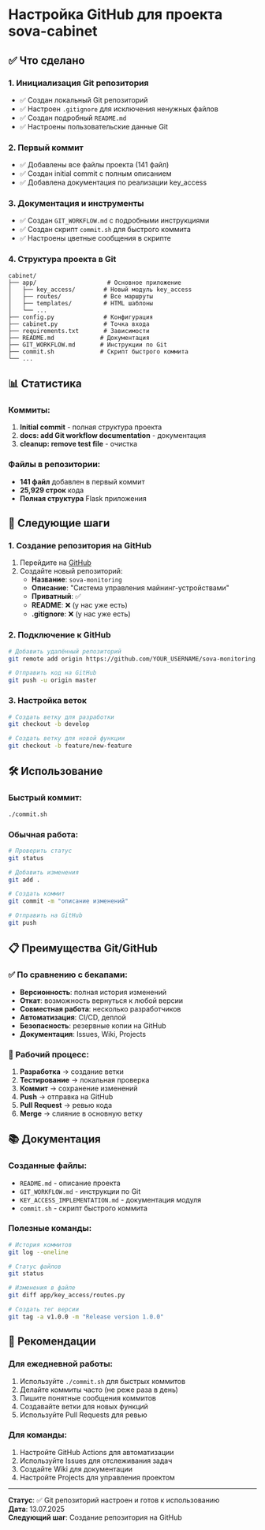 # Настройка GitHub для проекта sova-cabinet

## ✅ Что сделано

### 1. Инициализация Git репозитория
- ✅ Создан локальный Git репозиторий
- ✅ Настроен `.gitignore` для исключения ненужных файлов
- ✅ Создан подробный `README.md`
- ✅ Настроены пользовательские данные Git

### 2. Первый коммит
- ✅ Добавлены все файлы проекта (141 файл)
- ✅ Создан initial commit с полным описанием
- ✅ Добавлена документация по реализации key_access

### 3. Документация и инструменты
- ✅ Создан `GIT_WORKFLOW.md` с подробными инструкциями
- ✅ Создан скрипт `commit.sh` для быстрого коммита
- ✅ Настроены цветные сообщения в скрипте

### 4. Структура проекта в Git
```
cabinet/
├── app/                    # Основное приложение
│   ├── key_access/        # Новый модуль key_access
│   ├── routes/            # Все маршруты
│   ├── templates/         # HTML шаблоны
│   └── ...
├── config.py              # Конфигурация
├── cabinet.py             # Точка входа
├── requirements.txt       # Зависимости
├── README.md             # Документация
├── GIT_WORKFLOW.md       # Инструкции по Git
├── commit.sh             # Скрипт быстрого коммита
└── ...
```

## 📊 Статистика

### Коммиты:
1. **Initial commit** - полная структура проекта
2. **docs: add Git workflow documentation** - документация
3. **cleanup: remove test file** - очистка

### Файлы в репозитории:
- **141 файл** добавлен в первый коммит
- **25,929 строк** кода
- **Полная структура** Flask приложения

## 🚀 Следующие шаги

### 1. Создание репозитория на GitHub

1. Перейдите на [GitHub](https://github.com)
2. Создайте новый репозиторий:
   - **Название**: `sova-monitoring`
   - **Описание**: "Система управления майнинг-устройствами"
   - **Приватный**: ✅
   - **README**: ❌ (у нас уже есть)
   - **.gitignore**: ❌ (у нас уже есть)

### 2. Подключение к GitHub

```bash
# Добавить удалённый репозиторий
git remote add origin https://github.com/YOUR_USERNAME/sova-monitoring.git

# Отправить код на GitHub
git push -u origin master
```

### 3. Настройка веток

```bash
# Создать ветку для разработки
git checkout -b develop

# Создать ветку для новой функции
git checkout -b feature/new-feature
```

## 🛠️ Использование

### Быстрый коммит:
```bash
./commit.sh
```

### Обычная работа:
```bash
# Проверить статус
git status

# Добавить изменения
git add .

# Создать коммит
git commit -m "описание изменений"

# Отправить на GitHub
git push
```

## 📋 Преимущества Git/GitHub

### ✅ По сравнению с бекапами:
- **Версионность**: полная история изменений
- **Откат**: возможность вернуться к любой версии
- **Совместная работа**: несколько разработчиков
- **Автоматизация**: CI/CD, деплой
- **Безопасность**: резервные копии на GitHub
- **Документация**: Issues, Wiki, Projects

### 🔄 Рабочий процесс:
1. **Разработка** → создание ветки
2. **Тестирование** → локальная проверка
3. **Коммит** → сохранение изменений
4. **Push** → отправка на GitHub
5. **Pull Request** → ревью кода
6. **Merge** → слияние в основную ветку

## 📚 Документация

### Созданные файлы:
- `README.md` - описание проекта
- `GIT_WORKFLOW.md` - инструкции по Git
- `KEY_ACCESS_IMPLEMENTATION.md` - документация модуля
- `commit.sh` - скрипт быстрого коммита

### Полезные команды:
```bash
# История коммитов
git log --oneline

# Статус файлов
git status

# Изменения в файле
git diff app/key_access/routes.py

# Создать тег версии
git tag -a v1.0.0 -m "Release version 1.0.0"
```

## 🎯 Рекомендации

### Для ежедневной работы:
1. Используйте `./commit.sh` для быстрых коммитов
2. Делайте коммиты часто (не реже раза в день)
3. Пишите понятные сообщения коммитов
4. Создавайте ветки для новых функций
5. Используйте Pull Requests для ревью

### Для команды:
1. Настройте GitHub Actions для автоматизации
2. Используйте Issues для отслеживания задач
3. Создайте Wiki для документации
4. Настройте Projects для управления проектом

---

**Статус**: ✅ Git репозиторий настроен и готов к использованию  
**Дата**: 13.07.2025  
**Следующий шаг**: Создание репозитория на GitHub 
